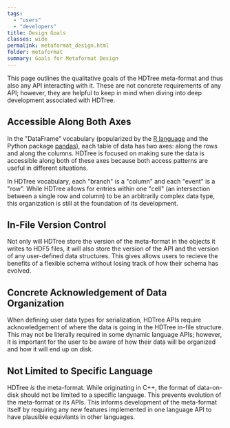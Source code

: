 ```yaml
---
tags:
  - "users"
  - "developers"
title: Design Goals
classes: wide
permalink: metaformat_design.html
folder: metaformat
summary: Goals for Metaformat Design
---
```


This page outlines the qualitative goals of the HDTree meta-format and
thus also any API interacting with it. These are not concrete requirements
of any API; however, they are helpful to keep in mind when diving into
deep development associated with HDTree.

## Accessible Along Both Axes
In the "DataFrame" vocabulary (popularized by the [R language](https://www.r-project.org/) 
and the Python package [pandas](https://pandas.pydata.org/)),
each table of data has two axes: along the rows and along the columns. HDTree is focused
on making sure the data is accessible along both of these axes because both access patterns
are useful in different situations.

In HDTree vocabulary, each "branch" is a "column" and each "event" is a "row". While HDTree
allows for entries within one "cell" (an intersection between a single row and column) to
be an arbitrarily complex data type, this organization is still at the foundation of its
development.

## In-File Version Control
Not only will HDTree store the version of the meta-format in the objects it writes to HDF5
files, it will also store the version of the API and the version of any user-defined data
structures. This gives allows users to recieve the benefits of a flexible schema without
losing track of how their schema has evolved.

## Concrete Acknowledgement of Data Organization
When defining user data types for serialization, HDTree APIs require acknowledgement
of where the data is going in the HDTree in-file structure. This may not be literally
required in some dynamic language APIs; however, it is important for the user to 
be aware of how their data will be organized and how it will end up on disk.

## Not Limited to Specific Language
HDTree _is_ the meta-format. While originating in C++, the format of data-on-disk should
not be limited to a specific language. This prevents evolution of the meta-format or
its APIs. This informs development of the meta-format itself by requiring any new features
implemented in one language API to have plausible equivlants in other languages.
